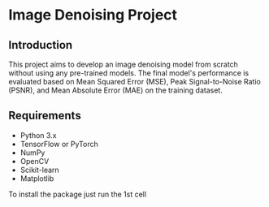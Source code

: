 # Image Denoising Project

## Introduction

This project aims to develop an image denoising model from scratch without using any pre-trained models. The final model's performance is evaluated based on Mean Squared Error (MSE), Peak Signal-to-Noise Ratio (PSNR), and Mean Absolute Error (MAE) on the training dataset.

## Requirements

- Python 3.x
- TensorFlow or PyTorch
- NumPy
- OpenCV
- Scikit-learn
- Matplotlib

To install the package just run the 1st cell